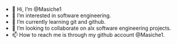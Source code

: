 - 👋 Hi, I’m @Masiche1
- 👀 I’m interested in software engineering. 
- 🌱 I’m currently learning git and github.
- 💞️ I’m looking to collaborate on alx software engineering projects. 
- 📫 How to reach me is through my github account @Masiche1.

<!---
Masiche1/Masiche1 is a ✨ special ✨ repository because its `README.md` (this file) appears on your GitHub profile.
You can click the Preview link to take a look at your changes.
--->
